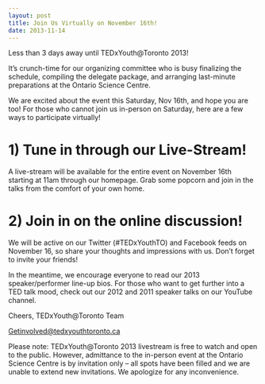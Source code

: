 ```yaml
---
layout: post
title: Join Us Virtually on November 16th!
date: 2013-11-14
---
```


Less than 3 days away until TEDxYouth@Toronto 2013!

It’s crunch-time for our organizing committee who is busy finalizing the schedule, compiling the delegate package, and arranging last-minute preparations at the Ontario Science Centre.

We are excited about the event this Saturday, Nov 16th, and hope you are too! For those who cannot join us in-person on Saturday, here are a few ways to participate virtually!

# 1) Tune in through our Live-Stream!
  A live-stream will be available for the entire event on November 16th starting at 11am through our homepage. Grab some popcorn and join in the talks from the comfort of your own home.

# 2) Join in on the online discussion!
  We will be active on our Twitter (#TEDxYouthTO) and Facebook feeds on November 16, so share your thoughts and impressions with us. Don’t forget to invite your friends!

In the meantime, we encourage everyone to read our 2013 speaker/performer line-up bios. For those who want to get further into a TED talk mood, check out our 2012 and 2011 speaker talks on our YouTube channel.



Cheers,
TEDxYouth@Toronto Team

Getinvolved@tedxyouthtoronto.ca

Please note: TEDxYouth@Toronto 2013 livestream is free to watch and open to the public. However, admittance to the in-person event at the Ontario Science Centre is by invitation only – all spots have been filled and we are unable to extend new invitations. We apologize for any inconvenience.
